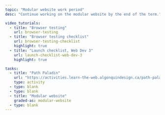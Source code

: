 ```yaml
---
topic: "Modular website work period"
desc: "Continue working on the modular website by the end of the term."

video_tutorials:
  - title: "Browser testing"
    url: browser-testing
  - title: "Browser testing checklist"
    url: browser-testing-checklist
    highlight: true
  - title: "Launch checklist, Web Dev 3"
    url: launch-checklist-web-dev-3
    highlight: true

tasks:
  - title: "Path Paladin"
    url: "https://activities.learn-the-web.algonquindesign.ca/path-paladin/"
    type: activity
  - type: blank
  - type: blank
  - title: "Modular website"
    graded-as: modular-website
  - type: blank
---
```

